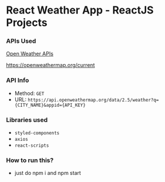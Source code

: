 # React Weather App - ReactJS Projects






### APIs Used
[Open Weather APIs](https://openweathermap.org/)

https://openweathermap.org/current

### API Info
* Method: `GET`
* URL: `https://api.openweathermap.org/data/2.5/weather?q={CITY_NAME}&appid={API_KEY}`



### Libraries used
* `styled-components`
* `axios`
* `react-scripts`


### How to run this?
 * just do npm i and npm start

